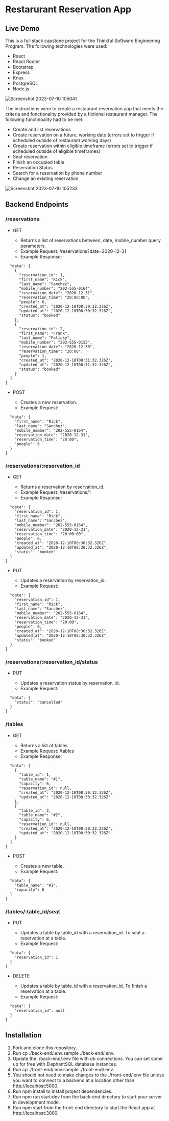 # Restarurant Reservation App

## Live Demo

This is a full stack capstone project for the Thinkful Software Engineering Program. The following technologies were used:

- React
- React Router
- Bootstrap
- Express
- Knex
- PostgreSQL
- Node.js

![Screenshot 2023-07-10 105041](https://github.com/cwbraswe/starter-restaurant-reservation-main/assets/31020426/84073452-ba5d-4684-959b-25fab95b295f)


The instructions were to create a restaurant reservation app that meets the criteria and functionality provided by a fictional restaurant manager. The following functinoality had to be met:
- Create and list reservations
- Create reservation on a future, working date (errors set to trigger if scheduled outside of restaurant working days)
- Create reservation within eligible timeframe (errors set to trigger if scheduled outside of eligible timeframes)
- Seat reservation 
- Finish an occupied table
- Reservation Status
- Search for a reservation by phone number
- Change an existing reservation

![Screenshot 2023-07-10 105233](https://github.com/cwbraswe/starter-restaurant-reservation-main/assets/31020426/356a3681-162e-45ea-9abe-3a4548f0ab74)


## Backend Endpoints
### /reservations
- GET

  - Returns a list of reservations between, date, mobile_number query parameters.
  - Example Request: /reservations?date=2020-12-31
  - Example Response:
```{
  "data": [
    {
      "reservation_id": 1,
      "first_name": "Rick",
      "last_name": "Sanchez",
      "mobile_number": "202-555-0164",
      "reservation_date": "2020-12-31",
      "reservation_time": "20:00:00",
      "people": 6,
      "created_at": "2020-12-10T08:30:32.326Z",
      "updated_at": "2020-12-10T08:30:32.326Z",
      "status": "booked"
    },
    {
      "reservation_id": 2,
      "first_name": "Frank",
      "last_name": "Palicky",
      "mobile_number": "202-555-0153",
      "reservation_date": "2020-12-30",
      "reservation_time": "20:00",
      "people": 1,
      "created_at": "2020-12-10T08:31:32.326Z",
      "updated_at": "2020-12-10T08:31:32.326Z",
      "status": "booked"
    }
  ]
}
```
- POST

  - Creates a new reservation.
  - Example Request:
```{
  "data": {
    "first_name": "Rick",
    "last_name": "Sanchez",
    "mobile_number": "202-555-0164",
    "reservation_date": "2020-12-31",
    "reservation_time": "20:00",
    "people": 6
  }
}
```
### /reservations/:reservation_id
- GET

  - Returns a reservation by reservation_id.
  - Example Request: /reservations/1
  - Example Response:
```{
  "data": {
    "reservation_id": 1,
    "first_name": "Rick",
    "last_name": "Sanchez",
    "mobile_number": "202-555-0164",
    "reservation_date": "2020-12-31",
    "reservation_time": "20:00:00",
    "people": 6,
    "created_at": "2020-12-10T08:30:32.326Z",
    "updated_at": "2020-12-10T08:30:32.326Z",
    "status": "booked"
  }
}
```
- PUT

  - Updates a reservation by reservation_id.
  - Example Request:
```{
  "data": {
    "reservation_id": 1,
    "first_name": "Rick",
    "last_name": "Sanchez",
    "mobile_number": "202-555-0164",
    "reservation_date": "2020-12-31",
    "reservation_time": "20:00",
    "people": 6,
    "created_at": "2020-12-10T08:30:32.326Z",
    "updated_at": "2020-12-10T08:30:32.326Z",
    "status": "booked"
  }
}
```
### /reservations/:reservation_id/status
- PUT

  - Updates a reservation status by reservation_id.
  - Example Request:
```{
  "data": {
    "status": "cancelled"
  }
}
```
### /tables
- GET

  - Returns a list of tables.
  - Example Request: /tables
  - Example Response:
```{
  "data": [
    {
      "table_id": 1,
      "table_name": "#1",
      "capacity": 6,
      "reservation_id": null,
      "created_at": "2020-12-10T08:30:32.326Z",
      "updated_at": "2020-12-10T08:30:32.326Z"
    },
    {
      "table_id": 2,
      "table_name": "#2",
      "capacity": 6,
      "reservation_id": null,
      "created_at": "2020-12-10T08:30:32.326Z",
      "updated_at": "2020-12-10T08:30:32.326Z"
    }
  ]
}
```
- POST

  - Creates a new table.
  - Example Request:
```{
  "data": {
    "table_name": "#1",
    "capacity": 6
  }
}
```
### /tables/:table_id/seat
- PUT

  - Updates a table by table_id with a reservation_id. To seat a reservation at a table.
  - Example Request:
```{
  "data": {
    "reservation_id": 1
  }
}
```
- DELETE

  - Updates a table by table_id with a reservation_id. To finish a reservation at a table.
  - Example Request:
```{
  "data": {
    "reservation_id": null
  }
}
```


## Installation
1. Fork and clone this repository.
2. Run cp ./back-end/.env.sample ./back-end/.env.
3. Update the ./back-end/.env file with db connections. You can set some up for free with ElephantSQL database instances.
4. Run cp ./front-end/.env.sample ./front-end/.env.
5. You should not need to make changes to the ./front-end/.env file unless you want to connect to a backend at a location other than http://localhost:5000.
6. Run npm install to install project dependencies.
7. Run npm run start:dev from the back-end directory to start your server in development mode.
8. Run npm start from the front-end directory to start the React app at http://localhost:3000.

